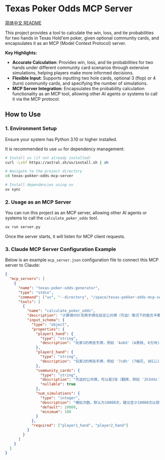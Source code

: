 # Texas Poker Odds MCP Server
[简体中文 README](README_CN.md)

This project provides a tool to calculate the win, loss, and tie probabilities for two hands in Texas Hold'em poker, given optional community cards, and encapsulates it as an MCP (Model Context Protocol) server.

**Key Highlights:**

*   **Accurate Calculation**: Provides win, loss, and tie probabilities for two hands under different community card scenarios through extensive simulations, helping players make more informed decisions.
*   **Flexible Input**: Supports inputting two hole cards, optional 3 (flop) or 4 (turn) community cards, and specifying the number of simulations.
*   **MCP Server Integration**: Encapsulates the probability calculation functionality as an MCP tool, allowing other AI agents or systems to call it via the MCP protocol.

## How to Use

### 1. Environment Setup

Ensure your system has Python 3.10 or higher installed.

It is recommended to use `uv` for dependency management:

```bash
# Install uv (if not already installed)
curl -LsSf https://astral.sh/uv/install.sh | sh

# Navigate to the project directory
cd texas-pokker-odds-mcp-server

# Install dependencies using uv
uv sync
```

### 2. Usage as an MCP Server

You can run this project as an MCP server, allowing other AI agents or systems to call the `calculate_poker_odds` tool.

```bash
uv run server.py
```

Once the server starts, it will listen for MCP client requests.

### 3. Claude MCP Server Configuration Example

Below is an example `mcp_server.json` configuration file to connect this MCP server to Claude:

```json
{
  "mcp_servers": [
    {
      "name": "texas-poker-odds-generator",
      "type": "stdio",
      "command": ["uv", "--directory", "/space/texas-pokker-odds-mcp-server/", "run", "server.py"],
      "tools": [
        {
          "name": "calculate_poker_odds",
          "description": "计算德州扑克两手牌在给定公共牌（可选）情况下的胜负平概率。模拟次数越多，结果越精确。",
          "input_schema": {
            "type": "object",
            "properties": {
              "player1_hand": {
                "type": "string",
                "description": "玩家1的两张手牌，例如 'AsKd' (A黑桃, K方块)。牌面: 2-9, T(10), J, Q, K, A。花色: h(红心), d(方块), s(黑桃), c(梅花)。"
              },
              "player2_hand": {
                "type": "string",
                "description": "玩家2的两张手牌，例如 '7c8h' (7梅花, 8红心)。格式同玩家1手牌。"
              },
              "community_cards": {
                "type": "string",
                "description": "可选的公共牌。可以是3张（翻牌，例如 '2h3d4s'）或4张（转牌，例如 '2h3d4s5c'）。",
                "nullable": true
              },
              "num_simulations": {
                "type": "integer",
                "description": "模拟次数。默认为10000次，建议至少10000次以获得较准确结果。",
                "default": 10000,
                "minimum": 100
              }
            },
            "required": ["player1_hand", "player2_hand"]
          }
        }
      ]
    }
  ]
}